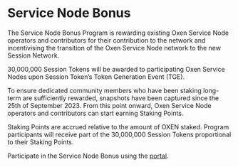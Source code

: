 # Service Node Bonus

The Service Node Bonus Program is rewarding existing Oxen Service Node operators and contributors for their contribution to the network and incentivising the transition of the Oxen Service Node network to the new Session Network.

30,000,000 Session Tokens will be awarded to participating Oxen Service Nodes upon Session Token’s Token Generation Event (TGE).

To ensure dedicated community members who have been staking long-term are sufficiently rewarded, snapshots have been captured since the 25th of September 2023. From this point onward, Oxen Service Node operators and contributors can start earning Staking Points.

Staking Points are accrued relative to the amount of OXEN staked. Program participants will receive part of the 30,000,000 Session Tokens proportional to their Staking Points.

Participate in the Service Node Bonus using the [portal](https://swap.oxen.io/).&#x20;
